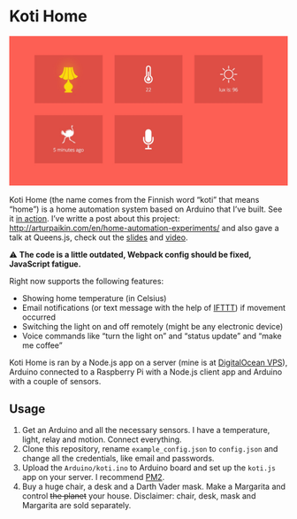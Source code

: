 Koti Home
========

![koti home control panel](kotihome.jpg)

Koti Home (the name comes from the Finnish word “koti” that means “home”) is a home automation system based on Arduino that I’ve built. See it [in action](http://youtu.be/p0GO6ct6n94). I’ve writte a post about this project: http://arturpaikin.com/en/home-automation-experiments/ and also gave a talk at Queens.js, check out the [slides](http://bit.ly/notonfire) and [video](https://youtu.be/Z-NpPj6aKJE).

:warning: __The code is a little outdated, Webpack config should be fixed, JavaScript fatigue.__

Right now supports the following features:

* Showing home temperature (in Celsius)
* Email notifications (or text message with the help of [IFTTT](https://ifttt.com)) if movement occurred
* Switching the light on and off remotely (might be any electronic device)
* Voice commands like “turn the light on” and “status update” and “make me coffee”

Koti Home is ran by a Node.js app on a server (mine is at [DigitalOcean VPS](https://www.digitalocean.com/?refcode=054bb617bf5e)), Arduino connected to a Raspberry Pi with a Node.js client app and Arduino with a couple of sensors.  

## Usage

1. Get an Arduino and all the necessary sensors. I have a temperature, light, relay and motion. Connect everything.
2. Clone this repository, rename ```example_config.json``` to ```config.json``` and change all the credentials, like email and passwords.
3. Upload the ```Arduino/koti.ino``` to Arduino board and set up the ```koti.js``` app on your server. I recommend [PM2](https://github.com/Unitech/pm2).
4. Buy a huge chair, a desk and a Darth Vader mask. Make a Margarita and control ~~the planet~~ your house.
Disclaimer: chair, desk, mask and Margarita are sold separately.

